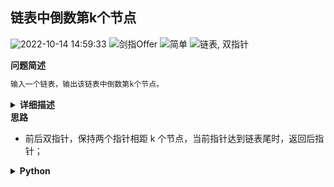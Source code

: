 ## 链表中倒数第k个节点
<!--START_SECTION:badge-->

![2022-10-14 14:59:33](https://img.shields.io/static/v1?label=last%20modify&message=2022-10-14%2014%3A59%3A33&color=yellowgreen&style=flat-square)
![剑指Offer](https://img.shields.io/static/v1?label=source&message=%E5%89%91%E6%8C%87Offer&color=green&style=flat-square)
![简单](https://img.shields.io/static/v1?label=level&message=%E7%AE%80%E5%8D%95&color=yellow&style=flat-square)
![链表, 双指针](https://img.shields.io/static/v1?label=tags&message=%E9%93%BE%E8%A1%A8%2C%20%E5%8F%8C%E6%8C%87%E9%92%88&color=orange&style=flat-square)

<!--END_SECTION:badge-->
<!--info
tags: [链表, 快慢指针（链表）]
source: 剑指Offer
level: 简单
number: '2200'
name: 链表中倒数第k个节点
companies: []
-->

<summary><b>问题简述</b></summary>

```txt
输入一个链表，输出该链表中倒数第k个节点。
```

<details><summary><b>详细描述</b></summary>

```txt
输入一个链表，输出该链表中倒数第k个节点。为了符合大多数人的习惯，本题从1开始计数，即链表的尾节点是倒数第1个节点。

例如，一个链表有 6 个节点，从头节点开始，它们的值依次是 1、2、3、4、5、6。这个链表的倒数第 3 个节点是值为 4 的节点。

示例：
    给定一个链表: 1->2->3->4->5, 和 k = 2.
    返回链表 4->5.

来源：力扣（LeetCode）
链接：https://leetcode-cn.com/problems/lian-biao-zhong-dao-shu-di-kge-jie-dian-lcof
著作权归领扣网络所有。商业转载请联系官方授权，非商业转载请注明出处。
```

</details>

<!-- <div align="center"><img src="../../../_assets/xxx.png" height="300" /></div> -->

<summary><b>思路</b></summary>

- 前后双指针，保持两个指针相距 k 个节点，当前指针达到链表尾时，返回后指针；

<details><summary><b>Python</b></summary>

```python
# Definition for singly-linked list.
# class ListNode:
#     def __init__(self, x):
#         self.val = x
#         self.next = None

class Solution:
    def getKthFromEnd(self, head: ListNode, k: int) -> ListNode:
        if head is None or k < 1:
            return head

        cur = head
        ret = head

        while k:
            cur = cur.next
            k -= 1
        
        while cur:
            ret = ret.next
            cur = cur.next

        # 更简洁的写法，合并两个循环
        # while cur:
        #     if k <= 0: 
        #         ret = ret.next
        #     cur = cur.next
        #     k -= 1

        return ret
```

</details>


